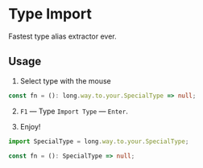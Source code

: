 # Type Import

Fastest type alias extractor ever.

## Usage

1. Select type with the mouse

```typescript
const fn = (): long.way.to.your.SpecialType => null;
```

2. `F1` — Type `Import Type` — `Enter`.

3. Enjoy!

```typescript
import SpecialType = long.way.to.your.SpecialType;

const fn = (): SpecialType => null;
```
